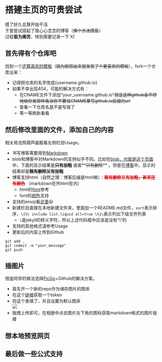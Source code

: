 # 搭建主页的可贵尝试

摸了好久总算开始干活  
于是尝试搭起了我心心念念的博客（~~换个方法摸鱼~~）  
过程**极为痛苦**，特别需要记录一下 X(  


## 首先得有个仓库吧

找到一个[还算喜欢的模板](https://github.com/rundocs/rundocs.io)（~~因为刚搭出来就发现了个更喜欢的模板~~），fork一个仓库出来：  
* 记得把仓库的名字改成{username.github.io}  
* 如果不幸出现404，可能的解决方式有：  
    * 在CNAME文件下添加"your_username.github.io"~~但是这样github会不停地给你发邮件告诉你不要往CNAME里写github.io后缀的url~~  
    * 查看一下仓库名是不是写错了  
    * 等一等刷新看看  

## 然后修改里面的文件，添加自己的内容
相关用法照葫芦画瓢看左侧栏目Usage。  
* 书写博客需要用到[Markdown](https://guides.github.com/features/mastering-markdown/)  
* blob和博客中对Markdown的支持似乎不同。比如在[blob，也就是这个页面](https://github.com/YouCaiJun98/YouCaiJun98.github.io/blob/master/techniques/%E5%B0%9D%E8%AF%95%E6%90%AD%E5%BB%BA%E4%B8%BB%E9%A1%B5.md)中，下面的显示结果是~~**只有加粗**~~ 或者**~~只有删除~~** 。但是在[博客](https://youcaijun98.github.io/techniques/%E5%B0%9D%E8%AF%95%E6%90%AD%E5%BB%BA%E4%B8%BB%E9%A1%B5.html)中，显示的结果却是~~**既有删除又有加粗**~~   
* 博客支持html（自然之理：博客后缀是html嘛）：**~~<font color='red'>既有删除又有加粗，甚至还有颜色</font>~~** （markdown在外html在内）  
    * html的[font](https://www.w3school.com.cn/tags/tag_font.asp)参考  
    * font的[颜色](https://blog.csdn.net/COCO56/article/details/105155328/)支持  
* 支持的emoji看[这里](https://github.com/ikatyang/emoji-cheat-sheet/blob/master/README.md):smiley:  
* 新建栏目直接在本地新建文件夹，里面加一个README.md文件，`sort`表示排序，`\{%\ include list.liquid all=true \%}\`表示列出下级文件列表
    * `\`是jekyll的转义字符，所以上述代码框中应该是没有“\\”的
* 支持的其他格式请参考Usage  
* 更新后的内容上传到Github  
```
git add .
git commit -m "your_message"
git push
```

## 插图片
借鉴同学的做法选择[PicGo](https://github.com/Molunerfinn/PicGo)+Github的解决方案。 
* 首先开一个新的repo作为储存图片的图床
* 在这个[链接](https://github.com/settings/tokens)获取一个token
* 将这个表填了，并且设置为默认图床  
![](https://raw.githubusercontent.com/YouCaiJun98/MyPicBed/main/imgs/%5DZ3GP%7D%5DVPR\)%24F5S6Y%5D%5D58G2.png)
* 拖拽上传即可，在相册中点击图片左下角的图标获取markdown格式的图片链接


## 想本地预览网页

## 最后做一些公式支持

